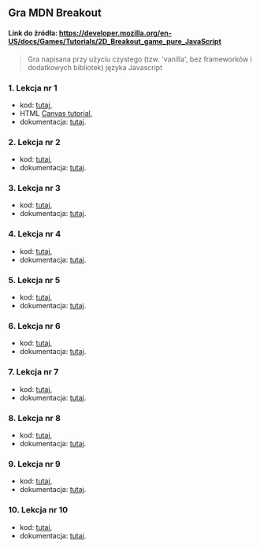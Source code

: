 ## Gra MDN Breakout
#### Link do źródła: <https://developer.mozilla.org/en-US/docs/Games/Tutorials/2D_Breakout_game_pure_JavaScript>
> Gra napisana przy użyciu czystego (tzw. 'vanilla', bez frameworków i dodatkowych bibliotek) języka Javascript  

### 1. Lekcja nr 1
  - kod: [tutaj](lekcja-1/index.html),  
  - HTML [Canvas tutorial](https://www.w3schools.com/graphics/canvas_intro.asp),  
  - dokumentacja: [tutaj](https://developer.mozilla.org/en-US/docs/Games/Tutorials/2D_Breakout_game_pure_JavaScript/Create_the_Canvas_and_draw_on_it).  

### 2. Lekcja nr 2
  - kod: [tutaj](lekcja-2/index.html),  
  - dokumentacja: [tutaj](https://developer.mozilla.org/en-US/docs/Games/Tutorials/2D_Breakout_game_pure_JavaScript/Move_the_ball).  

### 3. Lekcja nr 3
  - kod: [tutaj](lekcja-3/index.html),  
  - dokumentacja: [tutaj](https://developer.mozilla.org/en-US/docs/Games/Tutorials/2D_Breakout_game_pure_JavaScript/Bounce_off_the_walls).  

### 4. Lekcja nr 4
  - kod: [tutaj](lekcja-4/index.html),  
  - dokumentacja: [tutaj](https://developer.mozilla.org/en-US/docs/Games/Tutorials/2D_Breakout_game_pure_JavaScript/Paddle_and_keyboard_controls).  

### 5. Lekcja nr 5
  - kod: [tutaj](lekcja-5/index.html),  
  - dokumentacja: [tutaj]().  

### 6. Lekcja nr 6
  - kod: [tutaj](lekcja-6/index.html),  
  - dokumentacja: [tutaj]().  

### 7. Lekcja nr 7
  - kod: [tutaj](lekcja-7/index.html),  
  - dokumentacja: [tutaj]().  

### 8. Lekcja nr 8
  - kod: [tutaj](lekcja-8/index.html),  
  - dokumentacja: [tutaj]().  

### 9. Lekcja nr 9
  - kod: [tutaj](lekcja-9/index.html),  
  - dokumentacja: [tutaj]().  

### 10. Lekcja nr 10
  - kod: [tutaj](lekcja-10/index.html),  
  - dokumentacja: [tutaj]().  

